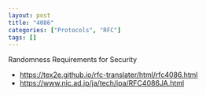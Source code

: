 ```yaml
---
layout: post
title: "4086"
categories: ["Protocols", "RFC"]
tags: []
---
```


Randomness Requirements for Security

- https://tex2e.github.io/rfc-translater/html/rfc4086.html
- https://www.nic.ad.jp/ja/tech/ipa/RFC4086JA.html
